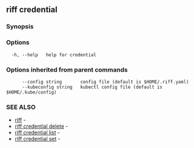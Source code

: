 ## riff credential



### Synopsis



### Options

```
  -h, --help   help for credential
```

### Options inherited from parent commands

```
      --config string       config file (default is $HOME/.riff.yaml)
      --kubeconfig string   kubectl config file (default is $HOME/.kube/config)
```

### SEE ALSO

* [riff](riff.md)	 - 
* [riff credential delete](riff_credential_delete.md)	 - 
* [riff credential list](riff_credential_list.md)	 - 
* [riff credential set](riff_credential_set.md)	 - 

